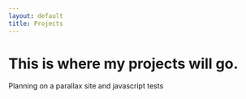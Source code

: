 ```yaml
---
layout: default
title: Projects
---
```

<div>
  <h1>This is where my projects will go.</h1>
  <p>Planning on a parallax site and javascript tests</p>
</div>
